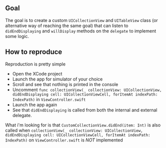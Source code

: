 ## Goal
The goal is to create a custom `UICollectionView` and `UITableView` class (or alternative way of reaching the same goal) that can listen to `didEndDisplaying` and `willDisplay` methods on the `delegate` to implement some logic.

## How to reproduce
Reproduction is pretty simple

- Open the XCode project
- Launch the app for simulator of your choice
- Scroll and see that nothing is printed in the console
- Uncomment `func collectionView(_ collectionView: UICollectionView, didEndDisplaying cell: UICollectionViewCell, forItemAt indexPath: IndexPath)` in `ViewController.swift`
- Launch the app again
- See that `didEndDisplaying` is called from both the internal and external delegate.

What i'm looking for is that `CustomCollectionView.didEnd(item: Int)` is also called when `collectionView(_ collectionView: UICollectionView, didEndDisplaying cell: UICollectionViewCell, forItemAt indexPath: IndexPath)` on `ViewController.swift` is *NOT* implemented
